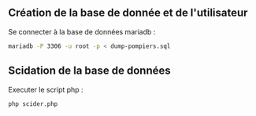 ## Création de la base de donnée et de l'utilisateur

Se connecter à la base de données mariadb :
```bash
mariadb -P 3306 -u root -p < dump-pompiers.sql
```

## Scidation de la base de données

Executer le script php :
```bash
php scider.php 
```
